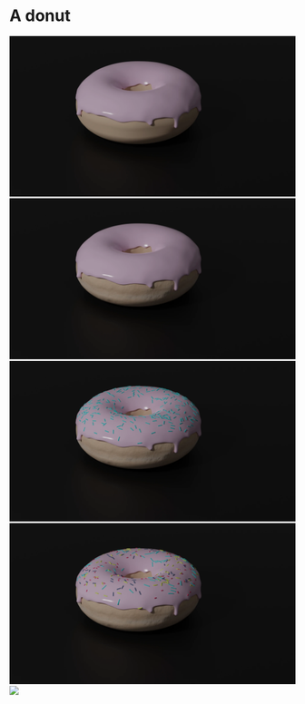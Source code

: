 # A donut

<img src="./first_render.webp" height="35%" /> 
<img src="./second_render.webp" height="35%" /> 
<img src="./third_render.webp" height="35%" /> 
<img src="./fourth_render.webp" height="35%" /> 
<img src="./fifth_render.png" height="35%" /> 


